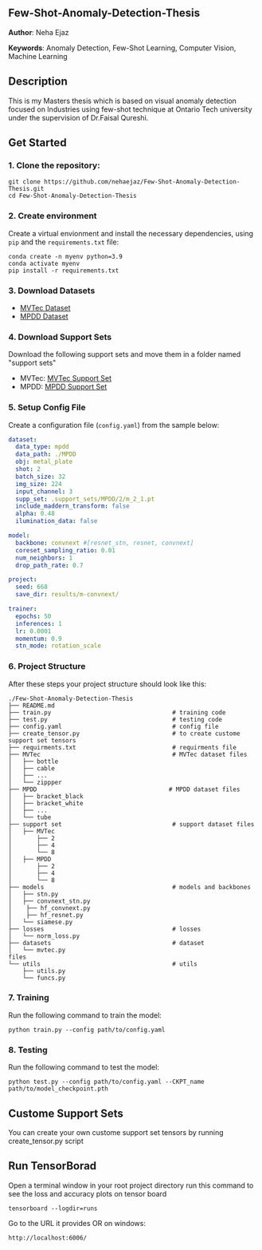 ## Few-Shot-Anomaly-Detection-Thesis

**Author**: Neha Ejaz

**Keywords**: Anomaly Detection, Few-Shot Learning, Computer Vision, Machine Learning

## Description
This is my Masters thesis which is based on visual anomaly detection focused on Industries using few-shot technique at Ontario Tech university under the supervision of Dr.Faisal Qureshi.

## Get Started

### 1. Clone the repository:
```
git clone https://github.com/nehaejaz/Few-Shot-Anomaly-Detection-Thesis.git
cd Few-Shot-Anomaly-Detection-Thesis
```

### 2. Create environment
Create a virtual envionment and install the necessary dependencies, using `pip` and the `requirements.txt` file:

```
conda create -n myenv python=3.9
conda activate myenv
pip install -r requirements.txt

```

### 3. Download Datasets
- [MVTec Dataset](https://www.mvtec.com/company/research/datasets/mvtec-ad/downloads)
- [MPDD Dataset](https://github.com/stepanje/MPDD)

### 4. Download Support Sets
Download the following support sets and move them in a folder named "support sets"
- MVTec: [MVTec Support Set](https://drive.google.com/file/d/1AZcc77cmDfkWA8f8cs-j-CUuFFQ7tPoK/view)
- MPDD: [MPDD Support Set](https://drive.google.com/drive/folders/12W0gmljbQU8f8MzO52EQJ_4fv41WZexX?usp=sharing)


### 5. Setup Config File
Create a configuration file (`config.yaml`) from the sample below:

```yaml
dataset:
  data_type: mpdd
  data_path: ./MPDD
  obj: metal_plate
  shot: 2
  batch_size: 32
  img_size: 224
  input_channel: 3
  supp_set: .support_sets/MPDD/2/m_2_1.pt
  include_maddern_transform: false
  alpha: 0.48
  ilumination_data: false

model:
  backbone: convnext #[resnet_stn, resnet, convnext]
  coreset_sampling_ratio: 0.01
  num_neighbors: 1
  drop_path_rate: 0.7

project:
  seed: 668
  save_dir: results/m-convnext/

trainer:
  epochs: 50
  inferences: 1
  lr: 0.0001
  momentum: 0.9
  stn_mode: rotation_scale

```

### 6. Project Structure
After these steps your project structure should look like this:

  ```
  ./Few-Shot-Anomaly-Detection-Thesis
  ├── README.md
  ├── train.py                                  # training code
  ├── test.py                                   # testing code
  ├── config.yaml                               # config file
  ├── create_tensor.py                          # to create custome support set tensors 
  ├── requirments.txt                           # requirments file
  ├── MVTec                                     # MVTec dataset files
  │   ├── bottle
  │   ├── cable
  │   ├── ...                  
  │   └── zippper
  ├── MPDD                                     # MPDD dataset files
  │   ├── bracket_black
  │   ├── bracket_white
  │   ├── ...                  
  │   └── tube
  ├── support set                               # support dataset files
  │   ├── MVTec
  │       ├── 2
  │       ├── 4                 
  │       └── 8
  │   ├── MPDD
  │       ├── 2
  │       ├── 4                 
  │       └── 8                 
  ├── models                                    # models and backbones
  │   ├── stn.py 
  │   ├── convnext_stn.py 
  │    ├── hf_convnext.py 
  │    ├── hf_resnet.py  
  │   └── siamese.py
  ├── losses                                    # losses
  │   └── norm_loss.py  
  ├── datasets                                  # dataset                      
  │   └── mvtec.py
 files                  
  └── utils                                     # utils
      ├── utils.py
      └── funcs.py
  ```

### 7. Training
Run the following command to train the model:

```
python train.py --config path/to/config.yaml

```

### 8. Testing
Run the following command to test the model:


```
python test.py --config path/to/config.yaml --CKPT_name path/to/model_checkpoint.pth

```
## Custome Support Sets
You can create your own custome support set tensors by running create_tensor.py script

## Run TensorBorad
Open a terminal window in your root project directory run this command to see the loss and accuracy plots on tensor board

```
tensorboard --logdir=runs
```

Go to the URL it provides OR on windows:

```
http://localhost:6006/

```



